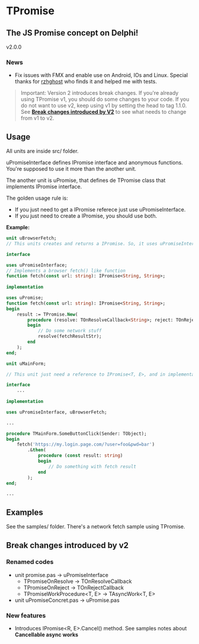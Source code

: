 # TPromise
## The JS Promise concept on Delphi!
v2.0.0

### News
 - Fix issues with FMX and enable use on Android, IOs and Linux. Special thanks for [rzhghost](https://github.com/rzhghost) who finds it and helped me with tests.

> Important: Version 2 introduces break changes. If you're already using TPromise v1, you should do some changes to your code. If you do not want to use v2, keep using v1 by setting the head to tag 1.1.0. See [**Break changes introduced by V2**](#break-changes-introduced-by-v2) to see what needs to change from v1 to v2.

## Usage
All units are inside src/ folder.

uPromiseInterface defines IPromise interface and anonymous functions. You're supposed to use it more than the another unit.

The another unit is uPromise, that defines de TPromise class that implements IPromise interface.

The golden usage rule is:
 - If you just need to get a IPromise referece just use uPromiseInterface.
 - If you just need to create a IPromise, you should use both.

**Example:**
```pascal
unit uBrowserFetch;
// This units creates and returns a IPromise. So, it uses uPromiseInterface and uPromise units.

interface

uses uPromiseInterface;
// Implements a browser fetch() like function
function fetch(const url: string): IPromise<String, String>;
	
implementation

uses uPromise;
function fetch(const url: string): IPromise<String, String>;
begin
	result := TPromise.New(
		procedure (resolve: TOnResolveCallback<String>; reject: TOnRejectCallback<String>; const utils: TPromiseUtils)
		begin
			// Do some network stuff
			resolve(fetchResultStr);
		end
	);
end;
```

```pascal
unit uMainForm;

// This unit just need a reference to IPromise<T, E>, and in implementation. So it just use uPromiseInterface

interface
	...
	
implementation

uses uPromiseInterface, uBrowserFetch;

...

procedure TMainForm.SomeButtonClick(Sender: TObject);
begin
	fetch('https://my.login.page.com/?user=foo&pwd=bar')
		.&then(
			procedure (const result: string)
			begin
				// Do something with fetch result
			end
		);
end;

...
```

## Examples
See the samples/ folder. There's a network fetch sample using TPromise.

## Break changes introduced by v2
### Renamed codes
 - unit promise.pas -> uPromiseInterface
 	* TPromiseOnResolve<T> -> TOnResolveCallback<T>
	* TPromiseOnReject<E> -> TOnRejectCallback<E>
	* TPromiseWorkProcedure<T, E> -> TAsyncWork<T, E>
 - unit uPromiseConcret.pas -> uPromise.pas
	
### New features
 - Introduces IPromise<R, E>.Cancel() method. See samples notes about **Cancellable async works**
